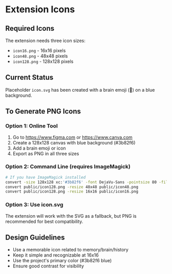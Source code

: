 # Extension Icons

## Required Icons

The extension needs three icon sizes:
- `icon16.png` - 16x16 pixels
- `icon48.png` - 48x48 pixels  
- `icon128.png` - 128x128 pixels

## Current Status

Placeholder `icon.svg` has been created with a brain emoji (🧠) on a blue background.

## To Generate PNG Icons

### Option 1: Online Tool
1. Go to https://www.figma.com or https://www.canva.com
2. Create a 128x128 canvas with blue background (#3b82f6)
3. Add a brain emoji or icon
4. Export as PNG in all three sizes

### Option 2: Command Line (requires ImageMagick)
```bash
# If you have ImageMagick installed
convert -size 128x128 xc:'#3b82f6' -font DejaVu-Sans -pointsize 80 -fill white -gravity center -annotate +0+0 '🧠' public/icon128.png
convert public/icon128.png -resize 48x48 public/icon48.png
convert public/icon128.png -resize 16x16 public/icon16.png
```

### Option 3: Use icon.svg
The extension will work with the SVG as a fallback, but PNG is recommended for best compatibility.

## Design Guidelines

- Use a memorable icon related to memory/brain/history
- Keep it simple and recognizable at 16x16
- Use the project's primary color (#3b82f6 blue)
- Ensure good contrast for visibility

